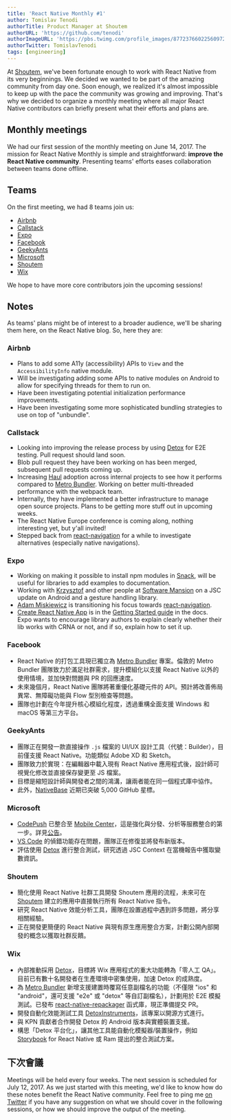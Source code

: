 ```yaml
---
title: 'React Native Monthly #1'
author: Tomislav Tenodi
authorTitle: Product Manager at Shoutem
authorURL: 'https://github.com/tenodi'
authorImageURL: 'https://pbs.twimg.com/profile_images/877237660225609729/bKFDwfAq.jpg'
authorTwitter: TomislavTenodi
tags: [engineering]
---
```


At [Shoutem](https://shoutem.github.io/), we've been fortunate enough to work with React Native from its very beginnings. We decided we wanted to be part of the amazing community from day one. Soon enough, we realized it's almost impossible to keep up with the pace the community was growing and improving. That's why we decided to organize a monthly meeting where all major React Native contributors can briefly present what their efforts and plans are.

## Monthly meetings

We had our first session of the monthly meeting on June 14, 2017. The mission for React Native Monthly is simple and straightforward: **improve the React Native community**. Presenting teams' efforts eases collaboration between teams done offline.

## Teams

On the first meeting, we had 8 teams join us:

- [Airbnb](https://github.com/airbnb)
- [Callstack](https://github.com/callstack-io)
- [Expo](https://github.com/expo)
- [Facebook](https://github.com/facebook)
- [GeekyAnts](https://github.com/GeekyAnts)
- [Microsoft](https://github.com/microsoft)
- [Shoutem](https://github.com/shoutem)
- [Wix](https://github.com/wix)

We hope to have more core contributors join the upcoming sessions!

## Notes

As teams' plans might be of interest to a broader audience, we'll be sharing them here, on the React Native blog. So, here they are:

### Airbnb

- Plans to add some A11y (accessibility) APIs to `View` and the `AccessibilityInfo` native module.
- Will be investigating adding some APIs to native modules on Android to allow for specifying threads for them to run on.
- Have been investigating potential initialization performance improvements.
- Have been investigating some more sophisticated bundling strategies to use on top of "unbundle".

### Callstack

- Looking into improving the release process by using [Detox](https://github.com/wix/detox) for E2E testing. Pull request should land soon.
- Blob pull request they have been working on has been merged, subsequent pull requests coming up.
- Increasing [Haul](https://github.com/callstack-io/haul) adoption across internal projects to see how it performs compared to [Metro Bundler](https://github.com/facebook/metro-bundler). Working on better multi-threaded performance with the webpack team.
- Internally, they have implemented a better infrastructure to manage open source projects. Plans to be getting more stuff out in upcoming weeks.
- The React Native Europe conference is coming along, nothing interesting yet, but y'all invited!
- Stepped back from [react-navigation](https://github.com/react-community/react-navigation) for a while to investigate alternatives (especially native navigations).

### Expo

- Working on making it possible to install npm modules in [Snack](https://snack.expo.io/), will be useful for libraries to add examples to documentation.
- Working with [Krzysztof](https://github.com/kmagiera) and other people at [Software Mansion](https://github.com/software-mansion) on a JSC update on Android and a gesture handling library.
- [Adam Miskiewicz](https://github.com/skevy) is transitioning his focus towards [react-navigation](https://github.com/react-community/react-navigation).
- [Create React Native App](https://github.com/react-community/create-react-native-app) is in the [Getting Started guide](/docs/getting-started) in the docs. Expo wants to encourage library authors to explain clearly whether their lib works with CRNA or not, and if so, explain how to set it up.

### Facebook

- React Native 的打包工具現已獨立為 [Metro Bundler](https://github.com/facebook/metro) 專案。倫敦的 Metro Bundler 團隊致力於滿足社群需求，提升模組化以支援 React Native 以外的使用情境，並加快對問題與 PR 的回應速度。
- 未來幾個月，React Native 團隊將著重優化基礎元件的 API。預計將改善佈局異常、無障礙功能與 Flow 型別檢查等問題。
- 團隊也計劃在今年提升核心模組化程度，透過重構全面支援 Windows 和 macOS 等第三方平台。

### GeekyAnts

- 團隊正在開發一款直接操作 `.js` 檔案的 UI/UX 設計工具（代號：Builder），目前僅支援 React Native。功能類似 Adobe XD 和 Sketch。
- 團隊致力於實現：在編輯器中載入現有 React Native 應用程式後，設計師可視覺化修改並直接保存變更至 JS 檔案。
- 目標是縮短設計師與開發者之間的鴻溝，讓兩者能在同一個程式庫中協作。
- 此外，[NativeBase](https://github.com/GeekyAnts/NativeBase) 近期已突破 5,000 GitHub 星標。

### Microsoft

- [CodePush](https://github.com/Microsoft/code-push) 已整合至 [Mobile Center](https://mobile.azure.com/)，這是強化與分發、分析等服務整合的第一步。詳見[公告](https://microsoft.github.io/code-push/articles/CodePushOnMobileCenter.html)。
- [VS Code](https://github.com/Microsoft/vscode) 的偵錯功能存在問題，團隊正在修復並將發布新版本。
- 評估使用 [Detox](https://github.com/wix/detox) 進行整合測試，研究透過 JSC Context 在當機報告中獲取變數資訊。

### Shoutem

- 簡化使用 React Native 社群工具開發 Shoutem 應用的流程，未來可在 [Shoutem](https://shoutem.github.io/) 建立的應用中直接執行所有 React Native 指令。
- 研究 React Native 效能分析工具，團隊在設置過程中遇到許多問題，將分享相關經驗。
- 正在開發更簡便的 React Native 與現有原生應用整合方案，計劃公開內部開發的概念以獲取社群反饋。

### Wix

- 內部推動採用 [Detox](https://github.com/wix/detox)，目標將 Wix 應用程式的重大功能轉為「零人工 QA」。目前已有數十名開發者在生產環境中密集使用，加速 Detox 的成熟度。
- 為 [Metro Bundler](https://github.com/facebook/metro) 新增支援建置時覆寫任意副檔名的功能（不僅限 "ios" 和 "android"，還可支援 "e2e" 或 "detox" 等自訂副檔名），計劃用於 E2E 模擬測試。已發布 [react-native-repackager](https://github.com/wix/react-native-repackager) 函式庫，現正準備提交 PR。
- 開發自動化效能測試工具 [DetoxInstruments](https://github.com/wix/DetoxInstruments)，該專案以開源方式進行。
- 與 KPN 貢獻者合作開發 Detox 的 Android 版本與實體裝置支援。
- 構思「Detox 平台化」，讓其他工具能自動化模擬器/裝置操作，例如 [Storybook](https://github.com/storybooks/react-native-storybook) for React Native 或 Ram 提出的整合測試方案。

## 下次會議

Meetings will be held every four weeks. The next session is scheduled for July 12, 2017. As we just started with this meeting, we'd like to know how do these notes benefit the React Native community. Feel free to ping me [on Twitter](https://twitter.com/TomislavTenodi) if you have any suggestion on what we should cover in the following sessions, or how we should improve the output of the meeting.